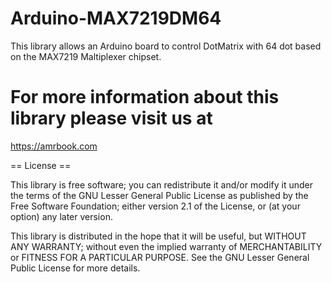 # Arduino-MAX7219DM64
This library allows an Arduino board to control DotMatrix with 64 dot based on the MAX7219 Maltiplexer chipset.


# For more information about this library please visit us at
https://amrbook.com

== License ==

This library is free software; you can redistribute it and/or
modify it under the terms of the GNU Lesser General Public
License as published by the Free Software Foundation; either
version 2.1 of the License, or (at your option) any later version.

This library is distributed in the hope that it will be useful,
but WITHOUT ANY WARRANTY; without even the implied warranty of
MERCHANTABILITY or FITNESS FOR A PARTICULAR PURPOSE. See the GNU
Lesser General Public License for more details.
